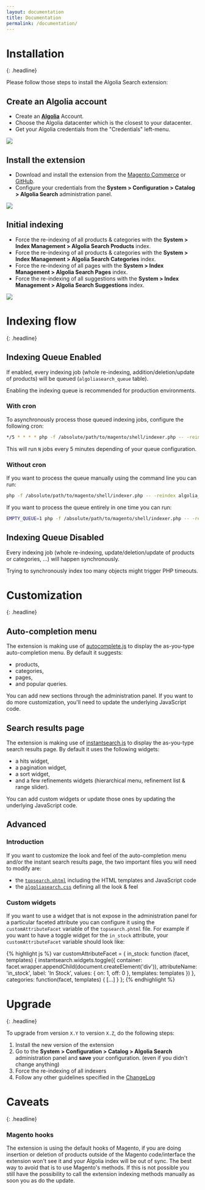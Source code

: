 ```yaml
---
layout: documentation
title: Documentation
permalink: /documentation/
---
```


# Installation
{: .headline}

Please follow those steps to install the Algolia Search extension:

## Create an Algolia account

 * Create an **[Algolia](https://www.algolia.com)** Account.
 * Choose the Algolia datacenter which is the closest to your datacenter.
 * Get your Algolia credentials from the "Credentials" left-menu.

<img src="../img/signup.png" class="img-responsive" />

## Install the extension

 * Download and install the extension from the [Magento Commerce](http://www.magentocommerce.com/magento-connect/search-algolia-instant-search.html) or [GitHub](https://github.com/algolia/algoliasearch-magento).
 * Configure your credentials from the **System > Configuration > Catalog > Algolia Search** administration panel.

<img src="../img/configuration.png" class="img-responsive" />

## Initial indexing

 * Force the re-indexing of all products & categories with the **System > Index Management > Algolia Search Products** index.
 * Force the re-indexing of all products & categories with the **System > Index Management > Algolia Search Categories** index.
 * Force the re-indexing of all pages with the **System > Index Management > Algolia Search Pages** index.
 * Force the re-indexing of all suggestions with the **System > Index Management > Algolia Search Suggestions** index.

<img src="../img/indexers.png" class="img-responsive" />

# Indexing flow
{: .headline}

## Indexing Queue Enabled

If enabled, every indexing job (whole re-indexing, addition/deletion/update of products) will be queued (`algoliasearch_queue` table). 

<div class="alert alert-warning">
  <i class="fa fa-exclamation-triangle"></i>
  Enabling the indexing queue is recommended for production environments.
</div>

### With cron

To asynchronously process those queued indexing jobs, configure the following cron:

```sh
*/5 * * * * php -f /absolute/path/to/magento/shell/indexer.php -- -reindex algolia_queue_runner
```

This will run `N` jobs every 5 minutes depending of your queue configuration.


### Without cron

If you want to process the queue manually using the command line you can run:

```sh
php -f /absolute/path/to/magento/shell/indexer.php -- -reindex algolia_queue_runner
```

If you want to process the queue entirely in one time you can run:

```sh
EMPTY_QUEUE=1 php -f /absolute/path/to/magento/shell/indexer.php -- -reindex algolia_queue_runner
```

## Indexing Queue Disabled

Every indexing job (whole re-indexing, update/deletion/update of products or categories, ...) will happen synchronously.

<div class="alert alert-danger">
  <i class="fa fa-exclamation-triangle"></i>
  Trying to synchronously index too many objects might trigger PHP timeouts.
</div>



# Customization
{: .headline}

## Auto-completion menu

The extension is making use of [autocomplete.js](https://github.com/algolia/autocomplete.js) to display the as-you-type auto-completion menu. By default it suggests:

 * products,
 * categories,
 * pages,
 * and popular queries.

You can add new sections through the administration panel. If you want to do more customization, you'll need to update the underlying JavaScript code.

## Search results page

The extension is making use of [instantsearch.js](https://github.com/algolia/instantsearch.js) to display the as-you-type search results page. By default it uses the following widgets:

 * a hits widget,
 * a pagination widget,
 * a sort widget,
 * and a few refinements widgets (hierarchical menu, refinement list & range slider).

You can add custom widgets or update those ones by updating the underlying JavaScript code.

## Advanced

### Introduction

If you want to customize the look and feel of the auto-completion menu and/or the instant search results page, the two important files you will need to modify are:

- the [`topsearch.phtml`](https://github.com/algolia/algoliasearch-magento/blob/master/design/frontend/template/topsearch.phtml) including the HTML templates and JavaScript code
- the [`algoliasearch.css`](https://github.com/algolia/algoliasearch-magento/blob/master/skin/algoliasearch.css) defining all the look & feel


### Custom widgets

If you want to use a widget that is not expose in the administration panel for a particular faceted attribute you can configure it using the `customAttributeFacet` variable of the `topsearch.phtml` file. For example if you want to have a toggle widget for the `in_stock` attribute, your `customAttributeFacet` variable should look like:

{% highlight js %}
var customAttributeFacet = {
  in_stock: function (facet, templates) {
    instantsearch.widgets.toggle({
      container: facet.wrapper.appendChild(document.createElement('div')),
      attributeName: 'in_stock',
      label: 'In Stock',
      values: {
        on: 1,
        off: 0
      },
      templates: templates
    })
  },
  categories: function(facet, templates) {
    [...]
  }
};
{% endhighlight %}

# Upgrade
{: .headline}

To upgrade from version `X.Y` to version `X.Z`, do the following steps:

 1. Install the new version of the extension
 1. Go to the **System > Configuration > Catalog > Algolia Search** administration panel and **save** your configuration. (even if you didn't change anything)
 1. Force the re-indexing of all indexers
 1. Follow any other guidelines specified in the [ChangeLog](https://github.com/algolia/algoliasearch-magento/blob/master/CHANGELOG.md)

# Caveats
{: .headline}

### Magento hooks

 The extension is using the default hooks of Magento, if you are doing insertion or deletion of products outside of the Magento code/interface the extension won't see it and your Algolia index will be out of sync. The best way to avoid that is to use Magento's methods. If this is not possible you still have the possibility to call the extension indexing methods manually as soon you as do the update.
